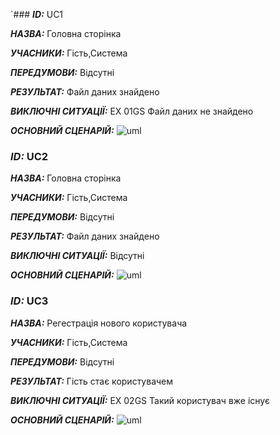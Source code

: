 `### ***ID:*** UC1
    
***НАЗВА:*** Головна сторінка
    
***УЧАСНИКИ:*** Гість,Система

***ПЕРЕДУМОВИ:*** Відсутні

***РЕЗУЛЬТАТ:*** Файл даних знайдено

***ВИКЛЮЧНІ СИТУАЦІЇ:*** EX 01GS Файл даних не знайдено


***ОСНОВНИЙ СЦЕНАРІЙ:***
![uml](http://www.plantuml.com/plantuml/png/VLCnRi904EpzYfDIfA58MjpGH3o09cqah2HIW0XC4Sa5uA2aYA08eiyFZ6E3Ox3vmkwFCdkn1RPEQU2yExkpCtlN6hbtGtVSUxAyzjWPkPwb0yfgqYUlUSep_b0KKa8fvJoXH4AKKyW-hnGT4NnddrBRyZel8zVfUQZyAc0n7IXGjAEC0fwZAgAaQAXeGm7jUAsGZ97Qy9pN06GIYf33eQ7uLRCUD1jFmOVEGAU2sVDI9eW1YEbRFYbYl_4tRdX6XsIkfIngFGxusz9Uu0ZE2s8vsbP_u3fg-7Z_uAgBeTDjQh6eI81F8UlcLbrTjpkbRrN3e0TT9f2zCWg48K1eGoka9nDvMZKnabwLYOMjBgzk1ufceC2FtaC0dU2IJzgoJs6HBmstZMeCJJ695c1eQb2CQN_ED9iLrwzDPVNbWENQwxIeoN1U5ahbMhw1DPDH_nMU2JpLYprUyW91I3qvkhJn7WRFLilfT_58VW40)


### ***ID:*** UC2
    
***НАЗВА:*** Головна сторінка
    
***УЧАСНИКИ:*** Гість,Система

***ПЕРЕДУМОВИ:*** Відсутні

***РЕЗУЛЬТАТ:*** Файл даних знайдено

***ВИКЛЮЧНІ СИТУАЦІЇ:*** Відсутні


***ОСНОВНИЙ СЦЕНАРІЙ:***
![uml](http://www.plantuml.com/plantuml/png/ZL8nJiD04Epl5TVn1zoaum6y00bt111s2YGNTe95Wv82vDJym34ccCHdVs7sHyoIY3Ww8QNotUpEpCxwHb5yzH1FnZSckPY4KPoONy2QSxnA8PbCvSMYmmgDf2ZbpSBXKm79fK0D9pEB3IjJmX_e92Lj7fZayZ6Amt52eNToCwsZHMdn1SVsd1er2whlGwUvM5ufMA51DUHg0mtPGAmakR3eIQpWM5dwIil0_EK_3ivFIlbMPemk6NhDGg-DHSlF6bir9vXRpO3LJX7LtbehmR4c9w6ccczbeLrKtZ6v21ugvMaohEdgBvo6tmEpeT7_MvSdxTtdE6obrXayMt8S70jwvS2aFjELbYJxC-gDvyPgXowtesL_9dE2Z7hu7uk0h-lktep2ssi-kHy0)


### ***ID:*** UC3
    
***НАЗВА:*** Регестрація нового користувача
    
***УЧАСНИКИ:*** Гість,Система

***ПЕРЕДУМОВИ:*** Відсутні

***РЕЗУЛЬТАТ:*** Гість стає користувачем

***ВИКЛЮЧНІ СИТУАЦІЇ:*** EX 02GS Такий користувач вже існує


***ОСНОВНИЙ СЦЕНАРІЙ:***
![uml](http://www.plantuml.com/plantuml/png/VP4zJiD048NxFSL8j2aGfTsaGJb06bgaM8144cHl2YGN_b54WvA2oDJSm8HOGOwzkSBCZNWxGX5Dg2pFllVjUxF3nDx6TZ5zDEbe4IKsDJeW4_2RL99B8Q_4ZZ_vMpAkPKEynoVZHZPwcad9MqmA279PXoOTFoSscgOWVEYiu8Oxhedu21USt7FDHu-3yo1h3stPOQ3oN-0BB5v9Yi2fLFXjfIJUUPS60T91tIkqzyCTXZr0o_3KAFYhb1MkKqtBZR_idyJi840gxgJqBcLBTIRjuDHlAvLasWieOFPONwC5ldI5yYxB0TOXoe3VQIgSEaMkj3Eae4j-vhhGpEOselZXxjxIHHnD0jAE7V8UOAdf-eOkhqPZlEZyoGoZsGJF_0C0)
